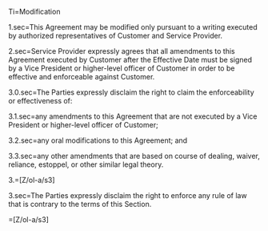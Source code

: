 Ti=Modification

1.sec=This Agreement may be modified only pursuant to a writing executed by authorized representatives of Customer and Service Provider.

2.sec=Service Provider expressly agrees that all amendments to this Agreement executed by Customer after the Effective Date must be signed by a Vice President or higher-level officer of Customer in order to be effective and enforceable against Customer.

3.0.sec=The Parties expressly disclaim the right to claim the enforceability or effectiveness of:

3.1.sec=any amendments to this Agreement that are not executed by a Vice President or higher-level officer of Customer;

3.2.sec=any oral modifications to this Agreement; and

3.3.sec=any other amendments that are based on course of dealing, waiver, reliance, estoppel, or other similar legal theory.

3.=[Z/ol-a/s3]

3.sec=The Parties expressly disclaim the right to enforce any rule of law that is contrary to the terms of this Section.

=[Z/ol-a/s3]

